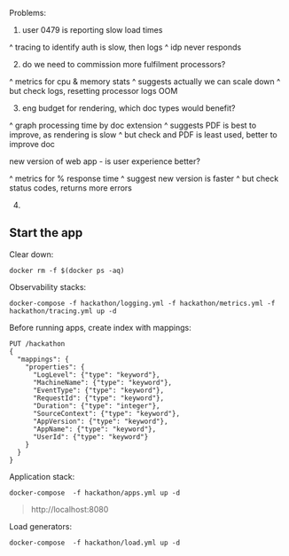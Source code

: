 
Problems:

1.  user 0479 is reporting slow load times

^ tracing to identify auth is slow, then logs
^ idp never responds

2. do we need to commission more fulfilment processors?

^ metrics for cpu & memory stats
^ suggests actually we can scale down
^ but check logs, resetting processor logs OOM

3. eng budget for rendering, which doc types would benefit?

^ graph processing time by doc extension
^ suggests PDF is best to improve, as rendering is slow
^ but check and PDF is least used, better to improve doc

new version of web app - is user experience better?

^ metrics for % response time
^ suggest new version is faster
^ but check status codes, returns more errors


4. 

## Start the app

Clear down:

```
docker rm -f $(docker ps -aq)
```

Observability stacks:

```
docker-compose -f hackathon/logging.yml -f hackathon/metrics.yml -f hackathon/tracing.yml up -d
```

Before running apps, create index with mappings:

```
PUT /hackathon
{
  "mappings": {
    "properties": {
      "LogLevel": {"type": "keyword"},
      "MachineName": {"type": "keyword"},
      "EventType": {"type": "keyword"},
      "RequestId": {"type": "keyword"},
      "Duration": {"type": "integer"},
      "SourceContext": {"type": "keyword"},
      "AppVersion": {"type": "keyword"},
      "AppName": {"type": "keyword"},
      "UserId": {"type": "keyword"}
    }
  }
}
```

Application stack:

```
docker-compose  -f hackathon/apps.yml up -d
```

> http://localhost:8080


Load generators:

```
docker-compose  -f hackathon/load.yml up -d
```

